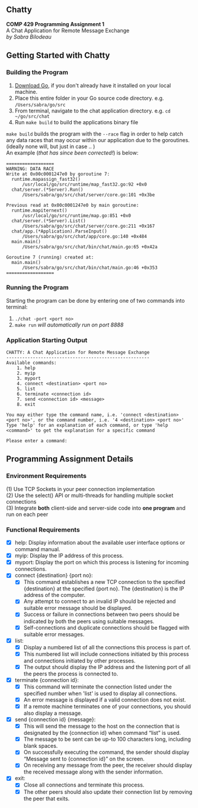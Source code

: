 Chatty
------
**COMP 429 Programming Assignment 1**  
A Chat Application for Remote Message Exchange  
*by Sabra Bilodeau*  


## Getting Started with Chatty
### Building the Program
1. [Download Go](https://golang.org/dl/), if you don't already have it installed on your local machine.  
2. Place this entire folder in your Go source code directory. e.g. `/Users/sabra/go/src`  
3. From terminal, navigate to the chat application directory. e.g. `cd ~/go/src/chat`
4. Run `make build` to build the applications binary file

`make build` builds the program with the `--race` flag in order to help catch any data races that may occur within our application due to the goroutines. (ideally none will, but just in case .. )   
An example (*that has since been corrected!*) is below:

```shell
==================
WARNING: DATA RACE
Write at 0x00c0001247e0 by goroutine 7:
  runtime.mapassign_fast32()
      /usr/local/go/src/runtime/map_fast32.go:92 +0x0
  chat/server.(*Server).Run()
      /Users/sabra/go/src/chat/server/core.go:101 +0x3be

Previous read at 0x00c0001247e0 by main goroutine:
  runtime.mapiternext()
      /usr/local/go/src/runtime/map.go:851 +0x0
  chat/server.(*Server).List()
      /Users/sabra/go/src/chat/server/core.go:211 +0x167
  chat/app.(*Application).ParseInput()
      /Users/sabra/go/src/chat/app/core.go:140 +0x484
  main.main()
      /Users/sabra/go/src/chat/bin/chat/main.go:65 +0x42a

Goroutine 7 (running) created at:
  main.main()
      /Users/sabra/go/src/chat/bin/chat/main.go:46 +0x353
==================
```


### Running the Program
Starting the program can be done by entering one of two commands into terminal:
1. `./chat -port <port no>`  
2. `make run` *will automatically run on port 8888*

### Application Starting Output
```
CHATTY: A Chat Application for Remote Message Exchange
------------------------------------------------------
Available commands:
    1. help
    2. myip
    3. myport
    4. connect <destination> <port no>
    5. list
    6. terminate <connection id>
    7. send <connection id> <message>
    8. exit

You may either type the command name, i.e. 'connect <destination> <port no>', or the command number, i.e. '4 <destination> <port no>'
Type 'help' for an explanation of each command, or type 'help <command>' to get the explanation for a specific command

Please enter a command:
```

## Programming Assignment Details
### Environment Requirements
(1) Use TCP Sockets in your peer connection implementation  
(2) Use the select() API or multi-threads  for  handling  multiple  socket  connections  
(3) Integrate **both** client-side and server-side code into **one program** and run on each peer  

### Functional Requirements
- [x] help: Display information about the available user interface options or command manual.  
- [x] myip: Display the IP address of this process.  
- [x] myport: Display the port on which this process is listening for incoming connections.  
- [x] connect {destination} {port no}:
    - [x] This  command establishes a new TCP connection to the specified {destination} at the specified {port no}. The {destination} is the IP address of the computer.  
    - [x] Any attempt to connect to an invalid IP should be rejected and suitable error message should be displayed.  
    - [x] Success or failure in connections between two peers should be indicated by both the peers using suitable messages.  
    - [x] Self-connections and duplicate connections should be flagged with suitable error messages.  
- [x] list:  
    - [x] Display a numbered list of all the connections this process is part of.  
    - [x] This numbered list will include connections initiated by this process and connections initiated by other processes.  
    - [x] The output should display the IP address and the listening port of all the peers the process is connected to.  
- [x] terminate {connection id}:  
    - [x] This command will terminate the connection listed under the specified number when 'list' is used to display all connections.  
    - [x] An error message is displayed if a valid connection does not exist.  
    - [x] If a remote machine terminates one of your connections, you should also display a message.  
- [x] send {connection id} {message}:  
    - [x] This will send the message to the host on the connection that is designated by the {connection id} when command “list” is used.  
    - [x] The message to be sent can be up-to 100 characters long, including blank spaces.  
    - [x] On successfully executing the command, the sender should display “Message sent to {connection id}” on the screen.  
    - [x] On receiving any message from the peer, the receiver should display the received message along with the sender information.  
- [x] exit:
    - [x] Close all connections and terminate this process.
    - [x] The other peers should also update their connection list by removing the peer that exits.  
